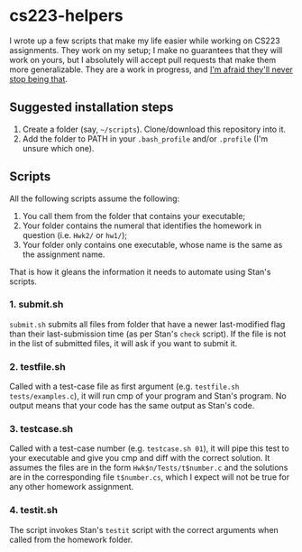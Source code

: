 cs223-helpers
=============

I wrote up a few scripts that make my life easier while working on CS223 assignments. They work on my setup; I make no guarantees that they will work on yours, but I absolutely will accept pull requests that make them more generalizable. They are a work in progress, and [I'm afraid they'll never stop being that](http://xkcd.com/1319/).

## Suggested installation steps
1. Create a folder (say, `~/scripts`). Clone/download this repository into it.
2. Add the folder to PATH in your `.bash_profile` and/or `.profile` (I'm unsure which one).

## Scripts
All the following scripts assume the following:

1. You call them from the folder that contains your executable;
2. Your folder contains the numeral that identifies the homework in question (i.e. `Hwk2/` or `hw1/`);
3. Your folder only contains one executable, whose name is the same as the assignment name.

That is how it gleans the information it needs to automate using Stan's scripts.

### 1. submit.sh
`submit.sh` submits all files from folder that have a newer last-modified flag than their last-submission time (as per Stan's `check` script). If the file is not in the list of submitted files, it will ask if you want to submit it.

### 2. testfile.sh
Called with a test-case file as first argument (e.g. `testfile.sh tests/examples.c`), it will run cmp of your program and Stan's program. No output means that your code has the same output as Stan's code.

### 3. testcase.sh
Called with a test-case number (e.g. `testcase.sh 01`), it will pipe this test to your executable and give you cmp and diff with the correct solution. It assumes the files are in the form `Hwk$n/Tests/t$number.c` and the solutions are in the corresponding file `t$number.cs`, which I expect will not be true for any other homework assignment.

### 4. testit.sh
The script invokes Stan's `testit` script with the correct arguments when called from the homework folder.
